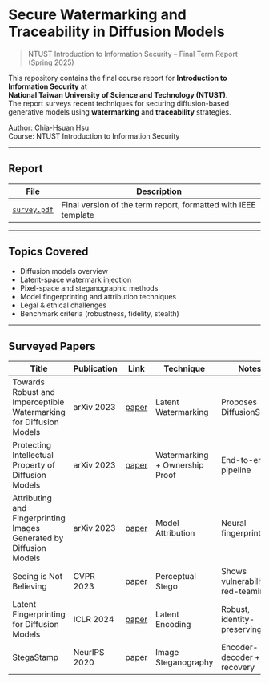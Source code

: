 # Secure Watermarking and Traceability in Diffusion Models
> NTUST Introduction to Information Security – Final Term Report (Spring 2025)

This repository contains the final course report for **Introduction to Information Security** at  
**National Taiwan University of Science and Technology (NTUST)**.  
The report surveys recent techniques for securing diffusion-based generative models using **watermarking** and **traceability** strategies.

Author: Chia-Hsuan Hsu  
Course: NTUST Introduction to Information Security

---

## Report

| File | Description |
|------|-------------|
| [`survey.pdf`](./survey.pdf) | Final version of the term report, formatted with IEEE template |
  
---

## Topics Covered

- Diffusion models overview 
- Latent-space watermark injection
- Pixel-space and steganographic methods
- Model fingerprinting and attribution techniques
- Legal & ethical challenges
- Benchmark criteria (robustness, fidelity, stealth)

---

## Surveyed Papers

| Title | Publication | Link | Technique | Notes |
|-------|-------------|------|-----------|-------|
| Towards Robust and Imperceptible Watermarking for Diffusion Models | arXiv 2023 | [paper](https://arxiv.org/abs/2306.05153) | Latent Watermarking | Proposes DiffusionShield |
| Protecting Intellectual Property of Diffusion Models | arXiv 2023 | [paper](https://arxiv.org/abs/2301.11609) | Watermarking + Ownership Proof | End-to-end pipeline |
| Attributing and Fingerprinting Images Generated by Diffusion Models | arXiv 2023 | [paper](https://arxiv.org/abs/2305.20025) | Model Attribution | Neural fingerprinting |
| Seeing is Not Believing | CVPR 2023 | [paper](https://arxiv.org/abs/2303.11374) | Perceptual Stego | Shows vulnerability to red-teaming |
| Latent Fingerprinting for Diffusion Models | ICLR 2024 | [paper](https://openreview.net/forum?id=...) | Latent Encoding | Robust, identity-preserving |
| StegaStamp | NeurIPS 2020 | [paper](https://arxiv.org/abs/2003.05523) | Image Steganography | Encoder-decoder + QR recovery |

